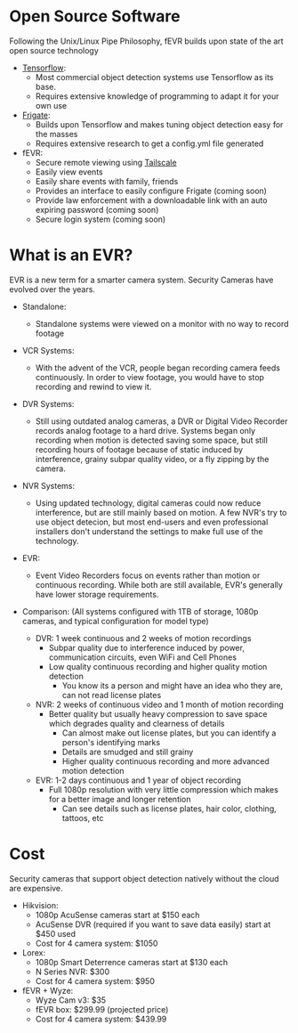 # Open Source Software

Following the Unix/Linux Pipe Philosophy, fEVR builds upon state of the art open source technology

- [Tensorflow](tensorflow.org):
    - Most commercial object detection systems use Tensorflow as its base.
    - Requires extensive knowledge of programming to adapt it for your own use
- [Frigate](https://frigate.video):
    - Builds upon Tensorflow and makes tuning object detection easy for the masses
    - Requires extensive research to get a config.yml file generated
- fEVR:
    - Secure remote viewing using [Tailscale](https://tailscale.com)
    - Easily view events
    - Easily share events with family, friends
    - Provides an interface to easily configure Frigate (coming soon)
    - Provide law enforcement with a downloadable link with an auto expiring password (coming soon)
    - Secure login system (coming soon)

# What is an EVR?

EVR is a new term for a smarter camera system.  Security Cameras have evolved over the years.

- Standalone:
    - Standalone systems were viewed on a monitor with no way to record footage
- VCR Systems:
    - With the advent of the VCR, people began recording camera feeds continuously.  In order to view footage, you would have to stop recording and rewind to view it.
- DVR Systems:
    - Still using outdated analog cameras, a DVR or Digital Video Recorder records analog footage to a hard drive.  Systems began only recording when motion is detected saving some space, but still recording hours of footage because of static induced by interference, grainy subpar quality video, or a fly zipping by the camera.
- NVR Systems:
    - Using updated technology, digital cameras could now reduce interference, but are still mainly based on motion.  A few NVR's try to use object detecion, but most end-users and even professional installers don't understand the settings to make full use of the technology.
- EVR:
    - Event Video Recorders focus on events rather than motion or continuous recording.  While both are still available, EVR's generally have lower storage requirements.

- Comparison: (All systems configured with 1TB of storage, 1080p cameras, and typical configuration for model type)
    - DVR: 1 week continuous and 2 weeks of motion recordings
        - Subpar quality due to interference induced by power, communication circuits, even WiFi and Cell Phones
        - Low quality continuous recording and higher quality motion detection
            - You know its a person and might have an idea who they are, can not read license plates
    - NVR: 2 weeks of continuous video and 1 month of motion recording
        - Better quality but usually heavy compression to save space which degrades quality and clearness of details
            - Can almost make out license plates, but you can identify a person's identifying marks
            - Details are smudged and still grainy
            - Higher quality continuous recording and more advanced motion detection
    - EVR: 1-2 days continuous and 1 year of object recording
        - Full 1080p resolution with very little compression which makes for a better image and longer retention
            - Can see details such as license plates, hair color, clothing, tattoos, etc

# Cost

Security cameras that support object detection natively without the cloud are expensive.

- Hikvision:
    - 1080p AcuSense cameras start at $150 each
    - AcuSense DVR (required if you want to save data easily) start at $450 used
    - Cost for 4 camera system: $1050
- Lorex:
    - 1080p Smart Deterrence cameras start at $130 each
    - N Series NVR: $300
    - Cost for 4 camera system: $950
- fEVR + Wyze:
    - Wyze Cam v3: $35
    - fEVR box: $299.99 (projected price)
    - Cost for 4 camera system: $439.99